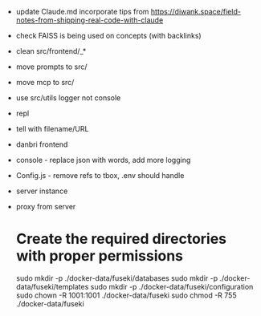 * update Claude.md incorporate tips from https://diwank.space/field-notes-from-shipping-real-code-with-claude
* check FAISS is being used on concepts (with backlinks)
* clean src/frontend/_*
* move prompts to src/
* move mcp to src/
* use src/utils logger not console
* repl
* tell with filename/URL
* danbri frontend
* console - replace json with words, add more logging

* Config.js - remove refs to tbox, .env should handle

* server instance
* proxy from server

  # Create the required directories with proper permissions
  sudo mkdir -p ./docker-data/fuseki/databases
  sudo mkdir -p ./docker-data/fuseki/templates
  sudo mkdir -p ./docker-data/fuseki/configuration
  sudo chown -R 1001:1001 ./docker-data/fuseki
  sudo chmod -R 755 ./docker-data/fuseki

